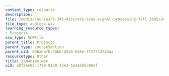 ```yaml
---
content_type: resource
description: ''
file: /media/courses/6-341-discrete-time-signal-processing-fall-2005/a9f26e021790913015e31e2ab95c80ef_zamanian.wav
file_type: audio/x-wav
learning_resource_types:
- Projects
ocw_type: OCWFile
parent_title: Projects
parent_type: CourseSection
parent_uid: 0d6abafb-55bb-d2d0-610e-ff377147d3aa
resourcetype: Other
title: zamanian.wav
uid: a9f26e02-1790-9130-15e3-1e2ab95c80ef
---
```

